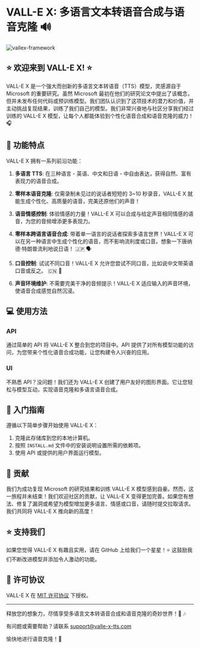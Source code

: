 # VALL-E X: 多语言文本转语音合成与语音克隆 🔊

![vallex-framework](/images/vallex_framework.jpg "VALL-E X framework")

## ⭐️ 欢迎来到 VALL-E X! ⭐️

VALL-E X 是一个强大而创新的多语言文本转语音（TTS）模型，灵感源自于 Microsoft 的重要研究。虽然 Microsoft 最初在他们的研究论文中提出了该概念，但并未发布任何代码或预训练模型。我们团队认识到了这项技术的潜力和价值，并主动挑战复现结果，训练了我们自己的模型。我们非常兴奋地与社区分享我们经过训练的 VALL-E X 模型，让每个人都能体验到个性化语音合成和语音克隆的威力！ 🎧

## 📢 功能特点

VALL-E X 拥有一系列前沿功能：

1. **多语言 TTS**: 在三种语言 - 英语、中文和日语 - 中自由表达，获得自然、富有表现力的语音合成。

2. **零样本语音克隆**: 仅需录制未见过的说话者短短的 3~10 秒录音，VALL-E X 就能生成个性化、高质量的语音，完美还原他们的声音！

3. **语音情感控制**: 体验情感的力量！VALL-E X 可以合成与给定声音相同情感的语音，为您的音频增添更多表现力。

4. **零样本跨语言语音合成**: 带着单一语言的说话者探索多语言世界！VALL-E X 可以在另一种语言中生成个性化的语音，而不影响流利度或口音。想象一下唐纳德·特朗普流利地说日语！ 🇯🇵 🗣

5. **口音控制**: 试试不同口音！VALL-E X 允许您尝试不同口音，比如说中文带英语口音或反之。 🇨🇳 💬

6. **声音环境维护**: 不需要完美干净的音频提示！VALL-E X 适应输入的声音环境，使语音合成感觉自然沉浸。

## 💻 使用方法

### API

通过简单的 API 将 VALL-E X 整合到您的项目中。API 提供了对所有模型功能的访问，为您带来个性化语音合成功能，让您构建令人兴奋的应用。

### UI

不熟悉 API？没问题！我们还为 VALL-E X 创建了用户友好的图形界面。它让您轻松与模型互动，实现语音克隆和多语言语音合成。

## 🚀 入门指南

遵循以下简单步骤开始使用 VALL-E X：

1. 克隆此存储库到您的本地计算机。
2. 按照 `INSTALL.md` 文件中的安装说明设置所需的依赖项。
3. 使用 API 或提供的用户界面运行模型。

## 🙌 贡献

我们为成功复现 Microsoft 的研究结果和训练 VALL-E X 模型感到自豪。然而，这一旅程并未结束！我们欢迎社区的贡献，让 VALL-E X 变得更加完善。如果您有想法、修复了漏洞或希望为模型增加更多语言、情感或口音，请随时提交拉取请求。我们共同将 VALL-E X 推向新的高度！

## ⭐️ 支持我们

如果您觉得 VALL-E X 有趣且实用，请在 GitHub 上给我们一个星星！⭐️ 这鼓励我们不断改进模型并添加令人激动的功能。

## 📜 许可协议

VALL-E X 在 [MIT 许可协议](link_to_license) 下授权。

---

释放您的想象力，尽情享受多语言文本转语音合成和语音克隆的奇妙世界！🌈 🎶

有问题或需要帮助？请联系 support@valle-x-tts.com

愉快地进行语音克隆！🎤